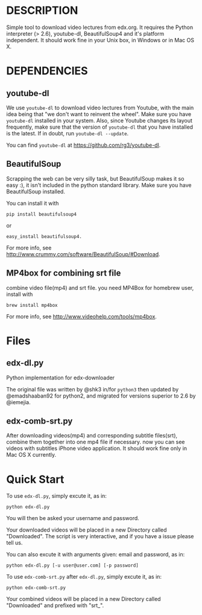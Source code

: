 # DESCRIPTION

Simple tool to download video lectures from edx.org.  It requires the
Python interpreter (> 2.6), youtube-dl, BeautifulSoup4 and it's
platform independent.  It should work fine in your Unix box, in
Windows or in Mac OS X.

# DEPENDENCIES

## youtube-dl

We use `youtube-dl` to download video lectures from Youtube, with the main
idea being that "we don't want to reinvent the wheel".  Make sure you have
`youtube-dl` installed in your system.  Also, since Youtube changes its
layout frequently, make sure that the version of `youtube-dl` that you have
installed is the latest. If in doubt, run `youtube-dl --update`.

You can find `youtube-dl` at <https://github.com/rg3/youtube-dl>.

## BeautifulSoup

Scrapping the web can be very silly task, but BeautifulSoup makes it
so easy :), it isn't included in the python standard library.  Make
sure you have BeautifulSoup installed.

You can install it with

    pip install beautifulsoup4

or

    easy_install beautifulsoup4.

For more info, see <http://www.crummy.com/software/BeautifulSoup/#Download>.

## MP4box for combining srt file

combine video file(mp4) and srt file. you need MP4Box
for homebrew user, install with

    brew install mp4box

For more info, see <http://www.videohelp.com/tools/mp4box>.


# Files

## edx-dl.py
Python implementation for edx-downloader

The original file was written by @shk3 in/for `python3` then updated
by @emadshaaban92 for python2, and migrated for versions superior to
2.6 by @iemejia.

## edx-comb-srt.py
After downloading videos(mp4) and corresponding subtitle files(srt), combine them
together into one mp4 file if necessary. now you can see videos with subtitles
iPhone video application. It should work fine only in Mac OS X currently.

# Quick Start

To use `edx-dl.py`, simply excute it, as in:

    python edx-dl.py
You will then be asked your username and password.

Your downloaded videos will be placed in a new Directory called
"Downloaded".  The script is very interactive, and if you have a issue
please tell us.

You can also excute it with arguments given: email and password,
as in:

    python edx-dl.py [-u user@user.com] [-p password]


To use `edx-comb-srt.py` after `edx-dl.py`, simply excute it, as in:

    python edx-comb-srt.py

Your combined videos will be placed in a new Directory called
"Downloaded" and prefixed with "srt_".
